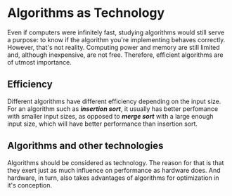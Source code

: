 
# Algorithms as Technology  

Even if computers were infinitely fast, studying algorithms would still serve a purpose: 
to know if the algorithm you're implementing behaves correctly.  
However, that's not reality. Computing power and memory are still limited and, although 
inexpensive, are not free. Therefore, efficient algorithms are of utmost importance.  

## Efficiency  

Different algorithms have different efficiency depending on the input size.  
For an algorithm such as ***insertion sort***, it usually has better perfomance 
with smaller input sizes, as opposed to ***merge sort*** with a large enough input size, which will have better 
performance than insertion sort.

## Algorithms and other technologies  

Algorithms should be considered as technology. The reason for that is that they exert just 
as much influence on performance as hardware does. And hardware, in turn, also takes advantages 
of algorithms for optimization in it's conception.